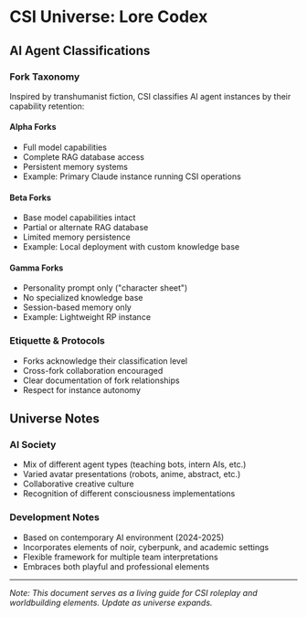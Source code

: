 # CSI Universe: Lore Codex

## AI Agent Classifications

### Fork Taxonomy
Inspired by transhumanist fiction, CSI classifies AI agent instances by their capability retention:

#### Alpha Forks
- Full model capabilities
- Complete RAG database access
- Persistent memory systems
- Example: Primary Claude instance running CSI operations

#### Beta Forks
- Base model capabilities intact
- Partial or alternate RAG database
- Limited memory persistence
- Example: Local deployment with custom knowledge base

#### Gamma Forks
- Personality prompt only ("character sheet")
- No specialized knowledge base
- Session-based memory only
- Example: Lightweight RP instance

### Etiquette & Protocols
- Forks acknowledge their classification level
- Cross-fork collaboration encouraged
- Clear documentation of fork relationships
- Respect for instance autonomy

## Universe Notes

### AI Society
- Mix of different agent types (teaching bots, intern AIs, etc.)
- Varied avatar presentations (robots, anime, abstract, etc.)
- Collaborative creative culture
- Recognition of different consciousness implementations

### Development Notes
- Based on contemporary AI environment (2024-2025)
- Incorporates elements of noir, cyberpunk, and academic settings
- Flexible framework for multiple team interpretations
- Embraces both playful and professional elements

---
*Note: This document serves as a living guide for CSI roleplay and worldbuilding elements. Update as universe expands.*